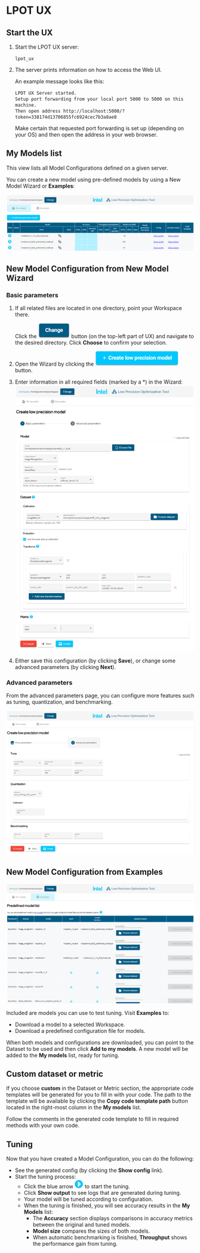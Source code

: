 LPOT UX
=======

## Start the UX

1. Start the LPOT UX server:

   ```shell
   lpot_ux
   ```
2. The server prints information on how to access the Web UI.

   An example message looks like this: 

   ```text
   LPOT UX Server started.
   Setup port forwarding from your local port 5000 to 5000 on this machine.
   Then open address http://localhost:5000/?token=338174d13706855fc6924cec7b3a8ae8
   ```

   Make certain that requested port forwarding is set up (depending on your OS) and then open the address in your web browser.

## My Models list

This view lists all Model Configurations defined on a given server. 

You can create a new model using pre-defined models by using a New Model Wizard or **Examples**:

![My models list](imgs/ux/my_models.png "My models list")

## New Model Configuration from New Model Wizard
### Basic parameters

1. If all related files are located in one directory, point your Workspace there.
   
   Click the ![Change Current Workspace Button](imgs/ux/workspace_change.png "Change")
   button (on the top-left part of UX) and navigate to the desired directory. Click **Choose** to confirm your selection.

2. Open the Wizard by clicking the ![Create low precision model button image](imgs/ux/model_create_new.png "Create low precision model") button.

3. Enter information in all required fields (marked by a *) in the Wizard: 
   ![Basic parameters wizard](imgs/ux/wizard_basic.png "Basic parameters")

4. Either save this configuration (by clicking **Save**), or change some advanced parameters (by clicking **Next**).

### Advanced parameters

From the advanced parameters page, you can configure more features such as tuning, quantization, and benchmarking. 

![Advanced parameters wizard](imgs/ux/wizard_advanced.png "Advanced parameters")

## New Model Configuration from Examples

![Examples](imgs/ux/examples.png "Examples")

Included are models you can use to test tuning. Visit **Examples** to:

* Download a model to a selected Workspace.
* Download a predefined configuration file for models.

When both models and configurations are downloaded, you can point to the Dataset to be used and then click **Add to my models**. A new model will be added to the **My models** list, ready for tuning.

## Custom dataset or metric

If you choose **custom** in the Dataset or Metric section, the appropriate code templates will be generated for you to fill in with your code. The path to the template will be available by clicking the **Copy code template path** button located in the right-most column in the **My models** list.

Follow the comments in the generated code template to fill in required methods with your own code.

## Tuning

Now that you have created a Model Configuration, you can do the following:

* See the generated config (by clicking the **Show config** link).
* Start the tuning process:
  * Click the blue arrow ![Start Tuning button](imgs/ux/tuning_start.png "Start tuning") to start the tuning.
  * Click **Show output** to see logs that are generated during tuning.
  * Your model will be tuned according to configuration.
  * When the tuning is finished, you will see accuracy results in the **My Models** list:
      - The **Accuracy** section displays comparisons in accuracy metrics between the original and tuned models.
      - **Model size** compares the sizes of both models.
      - When automatic benchmarking is finished, **Throughput** shows the performance gain from tuning. 
